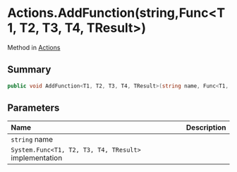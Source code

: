 # Actions.AddFunction(string,Func<T1, T2, T3, T4, TResult>)

Method in [Actions](/docs/api/csharp/yarn.unity.actions.md)

## Summary



```csharp
public void AddFunction<T1, T2, T3, T4, TResult>(string name, Func<T1, T2, T3, T4, TResult> implementation);
```

## Parameters

|Name|Description|
|:---|:---|
|`string` name||
|`System.Func<T1, T2, T3, T4, TResult>` implementation||

